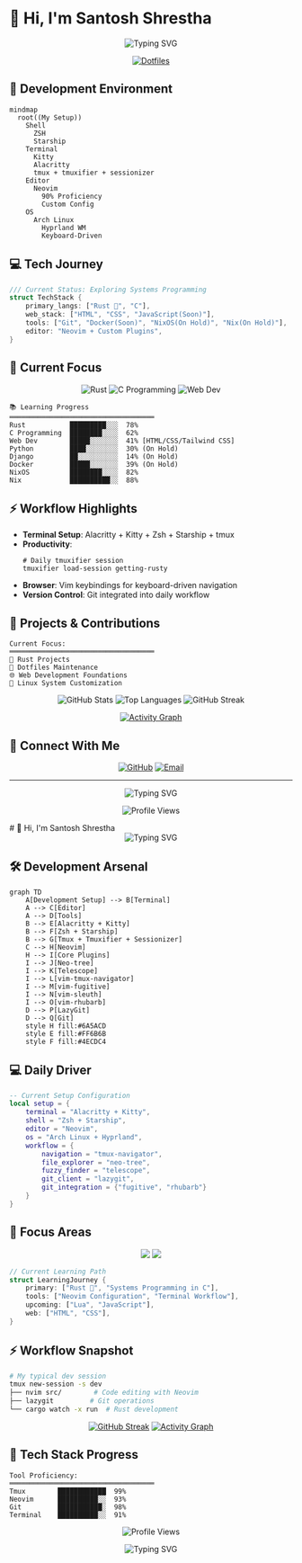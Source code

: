 # 👋 Hi, I'm Santosh Shrestha

<div align="center">
  <img src="https://readme-typing-svg.herokuapp.com?font=Fira+Code&weight=600&size=30&pause=1000&color=6A5ACD&center=true&vCenter=true&width=600&lines=Rustacean+in+Training;Linux+Power+User;Vim+Ninja;Systems+Engineer;Command+Line+Enthusiast" alt="Typing SVG" />
  
  [![Dotfiles](https://img.shields.io/badge/Dotfiles-Check%20My%20Setup-purple?style=for-the-badge&logo=github)](https://github.com/santoshxshrestha/dotfiles)
</div>

## 🚀 Development Environment

```mermaid
mindmap
  root((My Setup))
    Shell
      ZSH
      Starship
    Terminal
      Kitty
      Alacritty
      tmux + tmuxifier + sessionizer
    Editor
      Neovim
        90% Proficiency
        Custom Config
    OS
      Arch Linux
        Hyprland WM
        Keyboard-Driven
```

## 💻 Tech Journey

```rust
/// Current Status: Exploring Systems Programming
struct TechStack {
    primary_langs: ["Rust 🦀", "C"],
    web_stack: ["HTML", "CSS", "JavaScript(Soon)"],
    tools: ["Git", "Docker(Soon)", "NixOS(On Hold)", "Nix(On Hold)"],
    editor: "Neovim + Custom Plugins",
}
```

## 🎯 Current Focus

<div align="center">
  
![Rust](https://img.shields.io/badge/rust-%23000000.svg?style=for-the-badge&logo=rust&logoColor=white)
![C Programming](https://img.shields.io/badge/c-%2300599C.svg?style=for-the-badge&logo=c&logoColor=white)
![Web Dev](https://img.shields.io/badge/Web-%23404d59.svg?style=for-the-badge&logo=html5&logoColor=white)

</div>

```text
📚 Learning Progress
════════════════════════════════════
Rust           █████████░░░  78%
C Programming  ████████░░░░  62%
Web Dev        █████░░░░░░░  41% [HTML/CSS/Tailwind CSS]
Python         ████░░░░░░░░  30% (On Hold)
Django         ██░░░░░░░░░░  14% (On Hold)
Docker         █████░░░░░░░  39% (On Hold)
NixOS          ████████░░░░  82%
Nix            ██████████░░  88%
```

## ⚡ Workflow Highlights

- **Terminal Setup**: Alacritty + Kitty + Zsh + Starship + tmux
- **Productivity**:
  ```shell
  # Daily tmuxifier session
  tmuxifier load-session getting-rusty
  ```
- **Browser**: Vim keybindings for keyboard-driven navigation
- **Version Control**: Git integrated into daily workflow

## 🔧 Projects & Contributions

```text
Current Focus:
════════════════════════════════════
🦀 Rust Projects
📁 Dotfiles Maintenance
🌐 Web Development Foundations
🐧 Linux System Customization
```

<div align="center">
  
![GitHub Stats](https://github-readme-stats.vercel.app/api?username=santoshxshrestha&show_icons=true&theme=aura)
![Top Languages](https://github-readme-stats.vercel.app/api/top-langs/?username=santoshxshrestha&layout=compact&theme=aura)
![GitHub Streak](https://github-readme-streak-stats.herokuapp.com/?user=santoshxshrestha&theme=aura)

[![Activity Graph](https://github-readme-activity-graph.vercel.app/graph?username=santoshxshrestha&theme=react-dark)](https://github.com/ashutosh00710/github-readme-activity-graph)

</div>

## 🤝 Connect With Me

<div align="center">
  
[![GitHub](https://img.shields.io/badge/GitHub-Follow%20Me-black?style=for-the-badge&logo=github)](https://github.com/santoshxshrestha)
[![Email](https://img.shields.io/badge/Email-Contact%20Me-red?style=for-the-badge&logo=gmail)](mailto:santoshshresthasantoshshrestha@gmail.com)

</div>

---

<div align="center">
  
  ![Typing SVG](https://readme-typing-svg.herokuapp.com?font=Fira+Code&duration=3000&pause=1000&color=6A5ACD&center=true&vCenter=true&width=435&lines=Building+the+future+one+commit+at+a+time.;%F0%9F%A6%80+Embracing+the+Rust+journey)
  
  ![Profile Views](https://komarev.com/ghpvc/?username=santoshxshrestha&color=blueviolet)
</div># 👋 Hi, I'm Santosh Shrestha
<div align="center">
  <img src="https://readme-typing-svg.herokuapp.com?font=Fira+Code&weight=600&size=30&pause=1000&color=6A5ACD&center=true&vCenter=true&width=600&lines=Neovim+Power+User;Terminal+Workflow+Enthusiast;Rust+Developer;System+Programmer" alt="Typing SVG" />
</div>

## 🛠️ Development Arsenal

```mermaid
graph TD
    A[Development Setup] --> B[Terminal]
    A --> C[Editor]
    A --> D[Tools]
    B --> E[Alacritty + Kitty]
    B --> F[Zsh + Starship]
    B --> G[Tmux + Tmuxifier + Sessionizer]
    C --> H[Neovim]
    H --> I[Core Plugins]
    I --> J[Neo-tree]
    I --> K[Telescope]
    I --> L[vim-tmux-navigator]
    I --> M[vim-fugitive]
    I --> N[vim-sleuth]
    I --> O[vim-rhubarb]
    D --> P[LazyGit]
    D --> Q[Git]
    style H fill:#6A5ACD
    style E fill:#FF6B6B
    style F fill:#4ECDC4
```

## 💻 Daily Driver

```lua
-- Current Setup Configuration
local setup = {
    terminal = "Alacritty + Kitty",
    shell = "Zsh + Starship",
    editor = "Neovim",
    os = "Arch Linux + Hyprland",
    workflow = {
        navigation = "tmux-navigator",
        file_explorer = "neo-tree",
        fuzzy_finder = "telescope",
        git_client = "lazygit",
        git_integration = {"fugitive", "rhubarb"}
    }
}
```

## 🎯 Focus Areas

<div align="center">
  
![](https://raw.githubusercontent.com/santoshxshrestha/github-stats/master/generated/overview.svg#gh-dark-mode-only)
![](https://raw.githubusercontent.com/santoshxshrestha/github-stats/master/generated/languages.svg#gh-dark-mode-only)

</div>

```rust
// Current Learning Path
struct LearningJourney {
    primary: ["Rust 🦀", "Systems Programming in C"],
    tools: ["Neovim Configuration", "Terminal Workflow"],
    upcoming: ["Lua", "JavaScript"],
    web: ["HTML", "CSS"],
}
```

## ⚡ Workflow Snapshot

```bash
# My typical dev session
tmux new-session -s dev
├── nvim src/        # Code editing with Neovim
├── lazygit         # Git operations
└── cargo watch -x run  # Rust development
```

<div align="center">
  
[![GitHub Streak](https://github-readme-streak-stats.herokuapp.com/?user=santoshxshrestha&theme=tokyonight)](https://git.io/streak-stats)
[![Activity Graph](https://github-readme-activity-graph.vercel.app/graph?username=santoshxshrestha&theme=tokyo-night)](https://github.com/ashutosh00710/github-readme-activity-graph)

</div>

## 🔧 Tech Stack Progress

```text
Tool Proficiency:
════════════════════════════════════
Tmux        ████████████  99%
Neovim      ██████████░░  93%
Git         ███████████░  98%
Terminal    ██████████░░  91%
```

<div align="center">
  
  ![Profile Views](https://komarev.com/ghpvc/?username=santoshxshrestha&color=blueviolet)
  
  ![Typing SVG](https://readme-typing-svg.herokuapp.com?font=Fira+Code&duration=3000&pause=1000&color=6A5ACD&center=true&vCenter=true&width=435&lines=Mastering+the+tools+of+the+trade;One+keystroke+at+a+time+⌨️)
</div>
